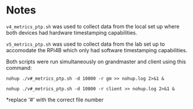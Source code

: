 # Notes

`v4_metrics_ptp.sh` was used to collect data from the local set up where both devices had hardware timestamping capabilities. 

`v5_metrics_ptp.sh` was used to collect data from the lab set up to accomodate the RPi4B which only had software timestamping capabilities. 

Both scripts were run simultaneously on grandmaster and client using this command: 

```
nohup ./v#_metrics_ptp.sh -d 10800 -r gm >> nohup.log 2>&1 &
```

```
nohup ./v#_metrics_ptp.sh -d 10800 -r client >> nohup.log 2>&1 &
```

*replace '#' with the correct file number

